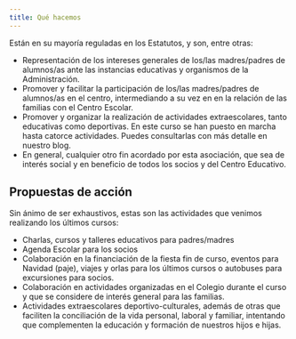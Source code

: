 ```yaml
---
title: Qué hacemos
---
```

Están en su mayoría reguladas en los Estatutos, y son, entre otras:

- Representación de los intereses generales de los/las madres/padres de alumnos/as ante las instancias educativas y organismos de la Administración.
- Promover y facilitar la participación de los/las madres/padres de alumnos/as en el centro, intermediando a su vez en en la relación de las familias con el Centro Escolar.
- Promover y organizar la realización de actividades extraescolares, tanto educativas como deportivas. En este curso se han puesto en marcha hasta catorce actividades. Puedes consultarlas con más detalle en nuestro blog.
- En general, cualquier otro fin acordado por esta asociación, que sea de interés social y en beneficio de todos los socios y del Centro Educativo.

## Propuestas de acción
Sin ánimo de ser exhaustivos, estas son las actividades que venimos realizando los últimos cursos:

- Charlas, cursos y talleres educativos para padres/madres
- Agenda Escolar para los socios
- Colaboración en la financiación de la fiesta fin de curso, eventos para Navidad (paje), viajes y orlas para los últimos cursos o autobuses para excursiones para socios.
- Colaboración en actividades organizadas en el Colegio durante el curso y que se considere de interés general para las familias.
- Actividades extraescolares deportivo-culturales, además de otras que faciliten la conciliación de la vida personal, laboral y familiar, intentando que complementen la educación y formación de nuestros hijos e hijas.
